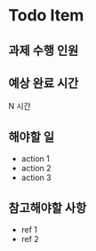 # Todo Item

## 과제 수행 인원


## 예상 완료 시간
N 시간

## 해야할 일
* action 1
* action 2
* action 3


## 참고해야할 사항
* ref 1
* ref 2
